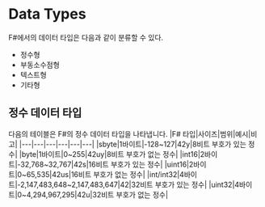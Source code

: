 # Data Types
F#에서의 데이터 타입은 다음과 같이 분류할 수 있다.
- 정수형
- 부동소수점형
- 텍스트형
- 기타형

## 정수 데이터 타입
다음의 테이블은 F#의 정수 데이터 타입을 나타냅니다.
|F# 타입|사이즈|범위|예시|비고|
|---|---|---|---|---|---|
|sbyte|1바이트|-128~127|42y|8비트 부호가 있는 정수|
|byte|1바이트|0~255|42uy|8비트 부호가 없는 정수|
|int16|2바이트|-32,768~32,767|42s|16비트 부호가 있는 정수|
|uint16|2바이트|0~65,535|42us|16비트 부호가 없는 정수|
|int/int32|4바이트|-2,147,483,648~2,147,483,647|42|32비트 부호가 있는 정수|
|uint32|4바이트|0~4,294,967,295|42u|32비트 부호가 없는 정수|